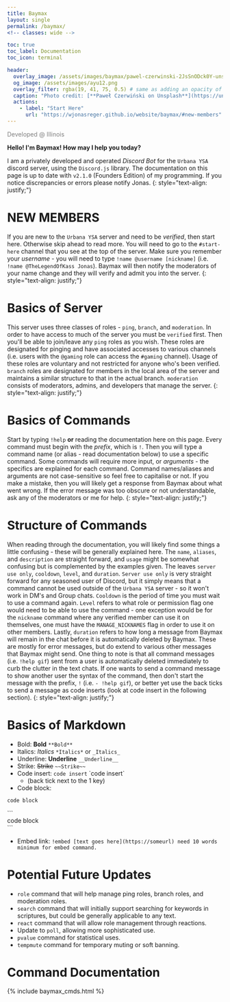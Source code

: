 ```yaml
---
title: Baymax
layout: single
permalink: /baymax/
<!-- classes: wide -->

toc: true
toc_label: Documentation
toc_icon: terminal

header:
  overlay_image: /assets/images/baymax/pawel-czerwinski-2JsSnODck0Y-unsplash.jpg
  og_image: /assets/images/ayu12.png
  overlay_filter: rgba(19, 41, 75, 0.5) # same as adding an opacity of 0.5 to a black background
  caption: "Photo credit: [**Paweł Czerwiński on Unsplash**](https://unsplash.com/photos/2JsSnODck0Y)"
  actions:
    - label: "Start Here"
      url: "https://wjonasreger.github.io/website/baymax/#new-members"
---
```


<!-- ![image-left](https://i.imgur.com/Urqzfrx.png){: .align-left} -->

<figure style="width: 200px; margin: 0; margin-right: 20px;" class="align-left">
  <img src="https://i.imgur.com/Urqzfrx.png" alt="">
  <figcaption style="color: grey;">Developed @ Illinois</figcaption>
</figure>

**Hello! I'm Baymax! How may I help you today?**

I am a privately developed and operated _Discord Bot_ for the `Urbana YSA` discord server, using the `Discord.js` library. The documentation on this page is up to date with `v2.1.0` (Founders Edition) of my programming. If you notice discrepancies or errors please notify Jonas.
{: style="text-align: justify;"}

# NEW MEMBERS

If you are new to the `Urbana YSA` server and need to be _verified_, then start here. Otherwise skip ahead to read more. You will need to go to the `#start-here` channel that you see at the top of the server. Make sure you remember your _username_ - you will need to type `!name @username [nickname]` (i.e. `!name @TheLegendOfKass Jonas`). Baymax will then notify the moderators of your name change and they will verify and admit you into the server.
{: style="text-align: justify;"}

# Basics of Server

This server uses three classes of roles - `ping`, `branch`, and `moderation`. In order to have access to much of the server you must be `verified` first. Then you'll be able to join/leave any `ping` roles as you wish. These roles are designated for pinging and have associated accesses to various channels (i.e. users with the `@gaming` role can access the `#gaming` channel). Usage of these roles are voluntary and not restricted for anyone who's been verified. `branch` roles are designated for members in the local area of the server and maintains a similar structure to that in the actual branch. `moderation` consists of moderators, admins, and developers that manage the server.
{: style="text-align: justify;"}

# Basics of Commands

Start by typing `!help` **or** reading the documentation here on this page. Every command must begin with the _prefix_, which is `!`. Then you will type a command name (or alias - read documentation below) to use a specific command. Some commands will require more input, or _arguments_ - the specifics are explained for each command. Command names/aliases and arguments are not case-sensitive so feel free to capitalise or not. If you make a mistake, then you will likely get a response from Baymax about what went wrong. If the error message was too obscure or not understandable, ask any of the moderators or me for help.
{: style="text-align: justify;"}

# Structure of Commands

When reading through the documentation, you will likely find some things a little confusing - these will be generally explained here. The `name`, `aliases`, and `description` are straight forward, and `usage` might be somewhat confusing but is complemented by the examples given. The leaves `server use only`, `cooldown`, `level`, and `duration`. `Server use only` is very straight forward for any seasoned user of Discord, but it simply means that a command cannot be used outside of the `Urbana YSA` server - so it won't work in DM's and Group chats. `Cooldown` is the period of time you must wait to use a command again. `Level` refers to what role or permission flag one would need to be able to use the command - one exception would be for the `nickname` command where any verified member can use it on themselves, one must have the `MANAGE_NICKNAMES` flag in order to use it on other members. Lastly, `duration` refers to how long a message from Baymax will remain in the chat before it is automatically deleted by Baymax. These are mostly for error messages, but do extend to various other messages that Baymax might send. One thing to note is that all command messages (i.e. `!help gif`) sent from a user is automatically deleted immediately to curb the clutter in the text chats. If one wants to send a command message to show another user the syntax of the command, then don't start the message with the prefix, `!` (i.e. `- !help gif`), or better yet use the back ticks to send a message as code inserts (look at code insert in the following section).
{: style="text-align: justify;"}

# Basics of Markdown

 - Bold: **Bold** `**Bold**`
 - Italics: *Italics* `*Italics*` or `_Italics_`
 - Underline: __Underline__ `__Underline__`
 - Strike: ~~Strike~~ `~~Strike~~`
 - Code insert: `code insert` \`code insert\`
   - (back tick next to the 1 key)
 - Code block:
```
code block
```
\`\`\`<br>
code block<br>
\`\`\`
 - Embed link: `!embed [text goes here](https://someurl) need 10 words minimum for embed command.`

# Potential Future Updates

 - `role` command that will help manage ping roles, branch roles, and moderation roles.
 - `search` command that will initially support searching for keywords in scriptures, but could be generally applicable to any text.
 - `react` command that will allow role management through reactions.
 - Update to `poll`, allowing more sophisticated use.
 - `pvalue` command for statistical uses.
 - `tempmute` command for temporary muting or soft banning.

# Command Documentation

{% include baymax_cmds.html %}
